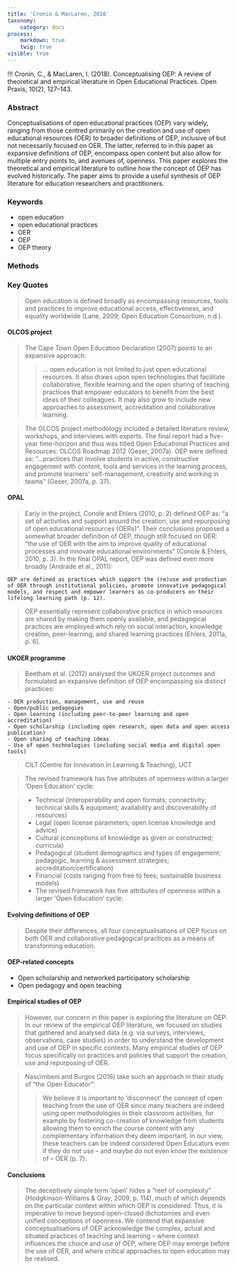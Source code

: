 ```yaml
---
title: 'Cronin & MacLaren, 2018'
taxonomy:
    category: docs
process:
    markdown: true
    twig: true
visible: true
---
```


!!! Cronin, C., & MacLaren, I. (2018). Conceptualising OEP: A review of theoretical and empirical literature in Open Educational Practices. Open Praxis, 10(2), 127–143.

### Abstract

Conceptualisations of open educational practices (OEP) vary widely, ranging from those centred primarily on the creation and use of open educational resources (OER) to broader definitions of OEP, inclusive of but not necessarily focused on OER. The latter, referred to in this paper as expansive definitions of OEP, encompass open content but also allow for multiple entry points to, and avenues of, openness. This paper explores the theoretical and empirical literature to outline how the concept of OEP has evolved historically. The paper aims to provide a useful synthesis of OEP literature for education researchers and practitioners.

### Keywords
- open education
- open educational practices
- OER
- OEP
- OEP theory

### Methods

### Key Quotes

> Open education is defined broadly as encompassing resources, tools and practices to improve educational access, effectiveness, and equality worldwide (Lane, 2009; Open Education Consortium, n.d.).

#### OLCOS project
> The Cape Town Open Education Declaration (2007) points to an expansive approach:
> > ... open education is not limited to just open educational resources. It also draws upon open technologies that facilitate collaborative, flexible learning and the open sharing of teaching practices that empower educators to benefit from the best ideas of their colleagues. It may also grow to include new approaches to assessment, accreditation and collaborative learning.

> The OLCOS project methodology included a detailed literature review, workshops, and interviews with experts. The final report had a five-year time-horizon and thus was titled Open Educational Practices and Resources: OLCOS Roadmap 2012 (Geser, 2007a). OEP were defined as: “…practices that involve students in active, constructive engagement with content, tools and services in the learning process, and promote learners’ self-management, creativity and working in teams” (Geser, 2007a, p. 37).

#### OPAL

> Early in the project, Conole and Ehlers (2010, p. 2) defined OEP as: “a set of activities and support around the creation, use and repurposing of open educational resources (OERs)”. Their conclusions proposed a somewhat broader definition of OEP, though still focused on OER: “the use of OER with the aim to improve quality of educational processes and innovate educational environments” (Conole & Ehlers, 2010, p. 3). In the final OPAL report, OEP was defined even more broadly (Andrade et al., 2011):

    OEP are defined as practices which support the (re)use and production of OER through institutional policies, promote innovative pedagogical models, and respect and empower learners as co-producers on their lifelong learning path (p. 12).

> OEP essentially represent collaborative practice in which resources are shared by making them openly available, and pedagogical practices are employed which rely on social interaction, knowledge creation, peer-learning, and shared learning practices (Ehlers, 2011a, p. 6).

#### UKOER programme

> Beetham et al. (2012) analysed the UKOER project outcomes and formulated an expansive definition of OEP encompassing six distinct practices:

    - OER production, management, use and reuse
    - Open/public pedagogies
    - Open learning (including peer-to-peer learning and open accreditation)
    - Open scholarship (including open research, open data and open access publication)
    - Open sharing of teaching ideas
    - Use of open technologies (including social media and digital open tools)

> CILT (Centre for Innovation in Learning & Teaching), UCT

> The revised framework has five attributes of openness within a larger ‘Open Education’ cycle:

> - Technical (interoperability and open formats; connectivity; technical skills & equipment; availability and discoverability of resources)
> - Legal (open license parameters; open license knowledge and advice)
> - Cultural (conceptions of knowledge as given or constructed; curricula)
> - Pedagogical (student demographics and types of engagement; pedagogic, learning & assessment strategies; accreditation/certification)
> - Financial (costs ranging from free to fees; sustainable business models)
> - The revised framework has five attributes of openness within a larger ‘Open Education’ cycle:


#### Evolving definitions of OEP

> Despite their differences, all four conceptualisations of OEP focus on both OER and collaborative pedagogical practices as a means of transforming education.

#### OEP-related concepts

* Open scholarship and networked participatory scholarship
* Open pedagogy and open teaching

#### Empirical studies of OEP

> However, our concern in this paper is exploring the literature on OEP. In our review of the empirical OEP literature, we focused on studies that gathered and analysed data (e.g. via surveys, interviews, observations, case studies) in order to understand the development and use of OEP in specific contexts. Many empirical studies of OEP focus specifically on practices and policies that support the creation, use and repurposing of OER.

> Nascimbeni and Burgos (2016) take such an approach in their study of “the Open Educator”:
>> We believe it is important to ‘disconnect’ the concept of open teaching from the use of OER since many teachers are indeed using open methodologies in their classroom activities, for example by fostering co-creation of knowledge from students allowing them to enrich the course content with any complementary information they deem important. In our view, these teachers can be indeed considered Open Educators even if they do not use – and maybe do not even know the existence of – OER (p. 7).

#### Conclusions

> The deceptively simple term ‘open’ hides a “reef of complexity” (Hodgkinson-Williams & Gray, 2009, p. 114), much of which depends on the particular context within which OEP is considered. Thus, it is imperative to move beyond open-closed dichotomies and even unified conceptions of openness. We contend that expansive conceptualisations of OEP acknowledge the complex, actual and situated practices of teaching and learning – where context influences the choice and use of OEP, where OEP may emerge before the use of OER, and where critical approaches to open education may be realised.
